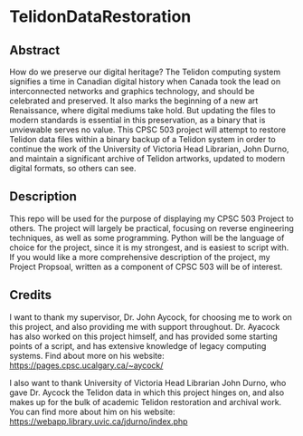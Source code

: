 # TelidonDataRestoration

## Abstract

How do we preserve our digital heritage? The Telidon computing system signifies a time in Canadian digital history when Canada took the lead on interconnected networks and graphics technology, and should be celebrated and preserved. It also marks the beginning of a new art Renaissance, where digital mediums take hold. But updating the files to modern standards is essential in this preservation, as a binary that is unviewable serves no value. This CPSC 503 project will attempt to restore Telidon data files within a binary backup of a Telidon system in order to continue the work of the University of Victoria Head Librarian, John Durno, and maintain a significant archive of Telidon artworks, updated to modern digital formats, so others can see.

## Description

This repo will be used for the purpose of displaying my CPSC 503 Project to others. The project will largely be practical, focusing on reverse engineering techniques, as well as some programming. Python will be the language of choice for the project, since it is my strongest, and is easiest to script with. If you would like a more comprehensive description of the project, my Project Propsoal, written as a component of CPSC 503 will be of interest. 

## Credits

I want to thank my supervisor, Dr. John Aycock, for choosing me to work on this project, and also providing me with support throughout. Dr. Ayacock has also worked on this project himself, and has provided some starting points of a script, and has extensive knowledge of legacy computing systems. Find about more on his website: https://pages.cpsc.ucalgary.ca/~aycock/

I also want to thank University of Victoria Head Librarian John Durno, who gave Dr. Aycock the Telidon data in which this project hinges on, and also makes up for the bulk of academic Telidon restoration and archival work. You can find more about him on his website: https://webapp.library.uvic.ca/jdurno/index.php
